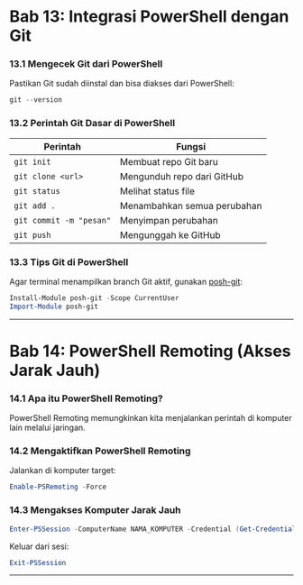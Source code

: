 # **Bab 13: Integrasi PowerShell dengan Git**

### **13.1 Mengecek Git dari PowerShell**
Pastikan Git sudah diinstal dan bisa diakses dari PowerShell:
```powershell
git --version
```

### **13.2 Perintah Git Dasar di PowerShell**
| Perintah | Fungsi |
|---|---|
| `git init` | Membuat repo Git baru |
| `git clone <url>` | Mengunduh repo dari GitHub |
| `git status` | Melihat status file |
| `git add .` | Menambahkan semua perubahan |
| `git commit -m "pesan"` | Menyimpan perubahan |
| `git push` | Mengunggah ke GitHub |

### **13.3 Tips Git di PowerShell**
Agar terminal menampilkan branch Git aktif, gunakan [posh-git](https://github.com/dahlbyk/posh-git):
```powershell
Install-Module posh-git -Scope CurrentUser
Import-Module posh-git
```

---

# **Bab 14: PowerShell Remoting (Akses Jarak Jauh)**

### **14.1 Apa itu PowerShell Remoting?**
PowerShell Remoting memungkinkan kita menjalankan perintah di komputer lain melalui jaringan.

### **14.2 Mengaktifkan PowerShell Remoting**
Jalankan di komputer target:
```powershell
Enable-PSRemoting -Force
```

### **14.3 Mengakses Komputer Jarak Jauh**
```powershell
Enter-PSSession -ComputerName NAMA_KOMPUTER -Credential (Get-Credential)
```

Keluar dari sesi:
```powershell
Exit-PSSession
```

---
